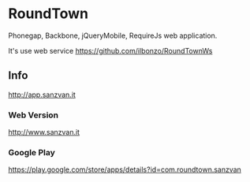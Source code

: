 RoundTown
=========

Phonegap, Backbone, jQueryMobile, RequireJs web application. 

It's use web service https://github.com/ilbonzo/RoundTownWs

Info
--------------------

http://app.sanzvan.it

### Web Version 
http://www.sanzvan.it


### Google Play 
https://play.google.com/store/apps/details?id=com.roundtown.sanzvan

